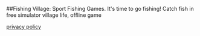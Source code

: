 ##Fishing Village: Sport Fishing Games.
It's time to go fishing! Catch fish in free simulator village life, offline game


[privacy policy](https://vitalyvat.github.io/privacy_policy)
